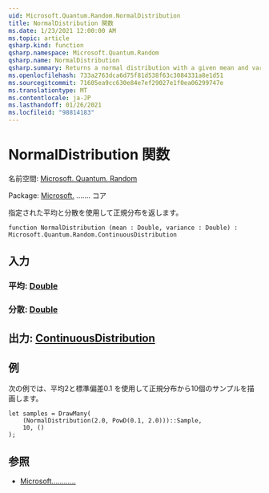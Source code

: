 ```yaml
---
uid: Microsoft.Quantum.Random.NormalDistribution
title: NormalDistribution 関数
ms.date: 1/23/2021 12:00:00 AM
ms.topic: article
qsharp.kind: function
qsharp.namespace: Microsoft.Quantum.Random
qsharp.name: NormalDistribution
qsharp.summary: Returns a normal distribution with a given mean and variance.
ms.openlocfilehash: 733a2763dca6d75f81d538f63c3084331a8e1d51
ms.sourcegitcommit: 71605ea9cc630e84e7ef29027e1f0ea06299747e
ms.translationtype: MT
ms.contentlocale: ja-JP
ms.lasthandoff: 01/26/2021
ms.locfileid: "98814183"
---
```

# <a name="normaldistribution-function"></a>NormalDistribution 関数

名前空間: [Microsoft. Quantum. Random](xref:Microsoft.Quantum.Random)

Package: [Microsoft.](https://nuget.org/packages/Microsoft.Quantum.QSharp.Core) ....... コア


指定された平均と分散を使用して正規分布を返します。

```qsharp
function NormalDistribution (mean : Double, variance : Double) : Microsoft.Quantum.Random.ContinuousDistribution
```


## <a name="input"></a>入力

### <a name="mean--double"></a>平均: [Double](xref:microsoft.quantum.lang-ref.double)




### <a name="variance--double"></a>分散: [Double](xref:microsoft.quantum.lang-ref.double)





## <a name="output--continuousdistribution"></a>出力: [ContinuousDistribution](xref:Microsoft.Quantum.Random.ContinuousDistribution)



## <a name="example"></a>例

次の例では、平均2と標準偏差0.1 を使用して正規分布から10個のサンプルを描画します。

```qsharp
let samples = DrawMany(
    (NormalDistribution(2.0, PowD(0.1, 2.0)))::Sample,
    10, ()
);
```

## <a name="see-also"></a>参照

- [Microsoft............](xref:Microsoft.Quantum.Random.StandardNormalDistribution)